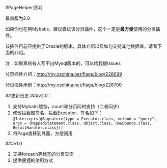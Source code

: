 #PageHelper说明  

最新版为2.0  

如果你也在用Mybatis，建议尝试该分页插件，这个一定是<b>最方便</b>使用的分页插件。  

该插件目前只提供了Oracle的版本，具体介绍以及如何支持其他数据库，请看下面的介绍。  

注：如果真的有人写不出Mysql版本的，可以给我提Issues  

分页插件介绍：http://my.oschina.net/flags/blog/228699  

分页插件示例：http://my.oschina.net/flags/blog/228700  

##更新日志
###v2.0：  
1. 支持Mybatis缓存，count和分页同时支持（二者同步）  
2. 修改拦截器签名，拦截Executor，签名如下：    
	`@Intercepts(@Signature(type = Executor.class, method = "query", args = {MappedStatement.class, Object.class, RowBounds.class, ResultHandler.class}))
`  
3. 将Page<E>类移到外面，方便调用  

###v1.0  
1. 支持foreach等标签的分页查询
2. 提供便捷的使用方式

 
